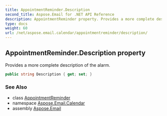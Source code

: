 ```yaml
---
title: AppointmentReminder.Description
second_title: Aspose.Email for .NET API Reference
description: AppointmentReminder property. Provides a more complete description of the alarm
type: docs
weight: 60
url: /net/aspose.email.calendar/appointmentreminder/description/
---
```

## AppointmentReminder.Description property

Provides a more complete description of the alarm.

```csharp
public string Description { get; set; }
```

### See Also

* class [AppointmentReminder](../)
* namespace [Aspose.Email.Calendar](../../appointmentreminder/)
* assembly [Aspose.Email](../../../)


